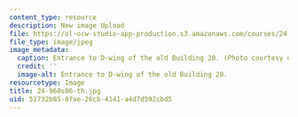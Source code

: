 ```yaml
---
content_type: resource
description: New image Upload
file: https://ol-ocw-studio-app-production.s3.amazonaws.com/courses/24-960-syntactic-models-spring-2006/51732b858fae26cb4141a4d7d592cbd5_24-960s06-th.jpg
file_type: image/jpeg
image_metadata:
  caption: Entrance to D-wing of the old Building 20. (Photo courtesy of John F. Cook.)
  credit: ''
  image-alt: Entrance to D-wing of the old Building 20.
resourcetype: Image
title: 24-960s06-th.jpg
uid: 51732b85-8fae-26cb-4141-a4d7d592cbd5
---
```


